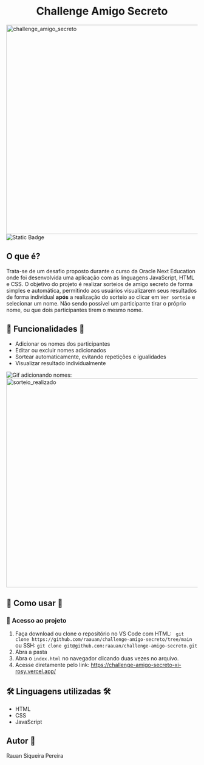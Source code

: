 <h1 align="center"> Challenge Amigo Secreto </h1>
<img width="650" height="550" alt="challenge_amigo_secreto" src="https://github.com/user-attachments/assets/475c153e-11d1-478b-8add-61088d73f8af" />
<img alt="Static Badge" src="https://img.shields.io/badge/status-Em%20desenvolvimento-brightgreen?label=Status&labelColor=dark_gray&color=green">


## O que é?

Trata-se de um desafio proposto durante o curso da Oracle Next Education onde foi desenvolvida uma aplicação com as linguagens JavaScript, HTML e CSS. 
O objetivo do projeto é realizar sorteios de amigo secreto de forma simples e automática, permitindo aos usuários visualizarem seus resultados de forma individual **após** a realização do sorteio ao clicar em `Ver sorteio` e selecionar um nome. Não sendo possível um participante tirar o próprio nome, ou que dois participantes tirem o mesmo nome.


## :hammer: Funcionalidades :hammer:

- Adicionar os nomes dos participantes
- Editar ou excluir nomes adicionados
- Sortear automaticamente, evitando repetições e igualidades
- Visualizar resultado individualmente

![Gif adicionando nomes:](https://github.com/user-attachments/assets/0c25f95f-0d4b-4eb4-84e9-dd7d5408d84e)
<img width="650" height="550" alt="sorteio_realizado" src="https://github.com/user-attachments/assets/85a337a8-b01d-425f-bf0a-41464ee89bd8" />


## 🚀 Como usar 🚀

### 📁 Acesso ao projeto
1. Faça download ou clone o repositório no VS Code com HTML: ` git clone https://github.com/raauan/challenge-amigo-secreto/tree/main`
ou SSH: `git clone git@github.com:raauan/challenge-amigo-secreto.git`
2. Abra a pasta 
3. Abra o `index.html` no navegador clicando duas vezes no arquivo.
4. Acesse diretamente pelo link: https://challenge-amigo-secreto-xi-rosy.vercel.app/


## 🛠️ Linguagens utilizadas 🛠️

- HTML
- CSS
- JavaScript


## Autor 👤

Rauan Siqueira Pereira
